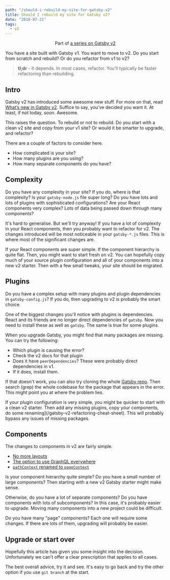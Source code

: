 ```yaml
---
path: "/should-i-rebuild-my-site-for-gatsby-v2"
title: Should I rebuild my site for Gatsby v2?
date: "2018-07-21"
tags:
  - v2
---
```

<span style="text-align: center; display: block;">Part of [a series on Gatsby v2](/gatsby-v2)</span>

You have a site built with Gatsby v1. You want to move to v2. Do you start from scratch and rebuild? Or do you refactor from v1 to v2?

> **tl;dr** - It depends. In most cases, refactor. You’ll typically be faster refactoring than rebuilding.

## Intro

Gatsby v2 has introduced some awesome new stuff. For more on that, read [What’s new in Gatsby v2](/whats-new-in-gatsby-v2). Suffice to say, you’ve decided you want it. At least, if not today, soon. Awesome.

This raises the question. To rebuild or not to rebuild. Do you start with a clean v2 site and copy from your v1 site? Or would it be smarter to upgrade, and refactor?

There are a couple of factors to consider here.

* How complicated is your site?
* How many plugins are you using?
* How many separate components do you have?

## Complexity

Do you have any complexity in your site? If you do, where is that complexity? Is your `gatsby-node.js` file super long? Do you have lots and lots of plugins with sophisticated configurations? Are your React components very complex? Lots of data being passed down through many components?

It's hard to generalise. But we'll try anyway! If you have a lot of complexity in your React components, then you probably want to refactor for v2. The changes introduced will be most noticeable in your `gatsby-*.js` files. This is where most of the significant changes are.

If your React components are super simple. If the component hierarchy is quite flat. Then, you might want to start fresh on v2. You can hopefully copy much of your source plugin configuration and all of your components into a new v2 starter. Then with a few small tweaks, your site should be migrated.

## Plugins

Do you have a complex setup with many plugins and plugin dependencies in `gatsby-config.js`? If you do, then upgrading to v2 is probably the smart choice.

One of the biggest changes you'll notice with plugins is dependencies. React and its friends are no longer direct dependencies of `gatsby`. Now you need to install these as well as `gatsby`. The same is true for some plugins.

When you upgrade Gatsby, you might find that many packages are missing. You can try the following:

* Which plugin is causing the error?
* Check the v2 docs for that plugin
* Does it have `peerDependencies`? These were probably direct dependencies in v1.
* If it does, install them.

If that doesn't work, you can also try cloning the whole [Gatsby repo](https://github.com/gatsbyjs/gatsby/). Then search (grep) the whole codebase for the package that appears in the error. This might point you at where the problem lies.

If your plugin configuration is very simple, you might be quicker to start with a clean v2 starter. Then add any missing plugins, copy your components, do some renaming](/gatsby-v2-refactoring-cheat-sheet). This will probably bypass any issues of missing packages.

## Components

The changes to components in v2 are fairly simple.

* [No more layouts](/how-do-layouts-work-in-gatsby-v2)
* [The option to use GraphQL everywhere](/staticquery-in-gatsby-v2)
* [`pathContext` renamed to `pageContext`](/gatsby-v2-refactoring-cheat-sheet)

Is your component hierarchy quite simple? Do you have a small number of large components? Then starting with a new v2 Gatsby starter might make sense.

Otherwise, do you have a lot of separate components? Do you have components with lots of subcomponents? In this case, it's probably easier to upgrade. Moving many components into a new project could be difficult.

Do you have many "page" components? Each one will require some changes. If there are lots of them, upgrading will probably be easier.

## Upgrade or start over

Hopefully this article has given you some insight into the decision. Unfortunately we can't offer a clear prescription that applies to all cases.

The best overall advice, try it and see. It's easy to go back and try the other option if you use `git branch` at the start.
